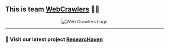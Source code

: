 ## This is team [WebCrawlers](https://github.com/WebCrawlers-exe) 👨‍💻

<p align="center">
<img src="https://user-images.githubusercontent.com/75159757/195903485-b698b0bf-eca3-42b9-83c3-0ba0b23ee339.png" alt="Web Crawlers Logo">
</p>
<hr>

### 📌 Visit our latest project [ResearcHaven](https://webcrawlers.tech)
